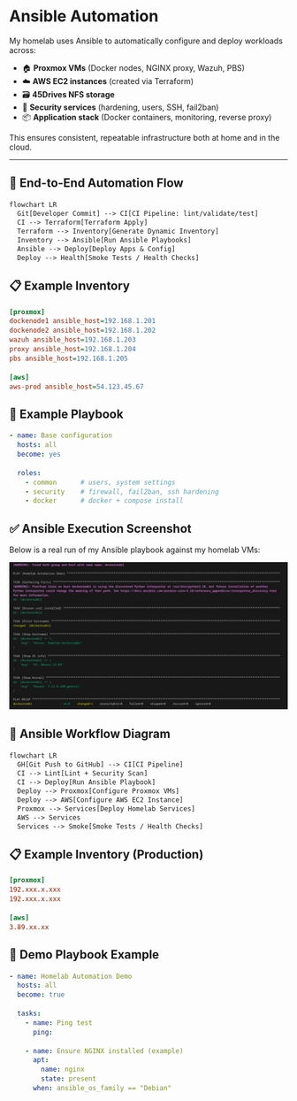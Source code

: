 # Ansible Automation

My homelab uses Ansible to automatically configure and deploy workloads across:

- 🏠 **Proxmox VMs** (Docker nodes, NGINX proxy, Wazuh, PBS)
- ☁️ **AWS EC2 instances** (created via Terraform)
- 🗃️ **45Drives NFS storage**
- 🔐 **Security services** (hardening, users, SSH, fail2ban)
- 📦 **Application stack** (Docker containers, monitoring, reverse proxy)

This ensures consistent, repeatable infrastructure both at home and in the cloud.

---

## 🚀 End-to-End Automation Flow

```mermaid
flowchart LR
  Git[Developer Commit] --> CI[CI Pipeline: lint/validate/test]
  CI --> Terraform[Terraform Apply]
  Terraform --> Inventory[Generate Dynamic Inventory]
  Inventory --> Ansible[Run Ansible Playbooks]
  Ansible --> Deploy[Deploy Apps & Config]
  Deploy --> Health[Smoke Tests / Health Checks]
```

## 📋 Example Inventory

```ini
[proxmox]
dockenode1 ansible_host=192.168.1.201
dockenode2 ansible_host=192.168.1.202
wazuh ansible_host=192.168.1.203
proxy ansible_host=192.168.1.204
pbs ansible_host=192.168.1.205

[aws]
aws-prod ansible_host=54.123.45.67
```

## 📝 Example Playbook

```yaml
- name: Base configuration
  hosts: all
  become: yes

  roles:
    - common      # users, system settings
    - security    # firewall, fail2ban, ssh hardening
    - docker      # docker + compose install
```

## ✅ Ansible Execution Screenshot

Below is a real run of my Ansible playbook against my homelab VMs:

![Ansible Run](assets/ansible-run.png)

## 🔧 Ansible Workflow Diagram

```mermaid
flowchart LR
  GH[Git Push to GitHub] --> CI[CI Pipeline]
  CI --> Lint[Lint + Security Scan]
  CI --> Deploy[Run Ansible Playbook]
  Deploy --> Proxmox[Configure Proxmox VMs]
  Deploy --> AWS[Configure AWS EC2 Instance]
  Proxmox --> Services[Deploy Homelab Services]
  AWS --> Services
  Services --> Smoke[Smoke Tests / Health Checks]
```

## 📋 Example Inventory (Production)

```ini
[proxmox]
192.xxx.x.xxx
192.xxx.x.xxx

[aws]
3.89.xx.xx
```

## 📝 Demo Playbook Example

```yaml
- name: Homelab Automation Demo
  hosts: all
  become: true

  tasks:
    - name: Ping test
      ping:

    - name: Ensure NGINX installed (example)
      apt:
        name: nginx
        state: present
      when: ansible_os_family == "Debian"
```

